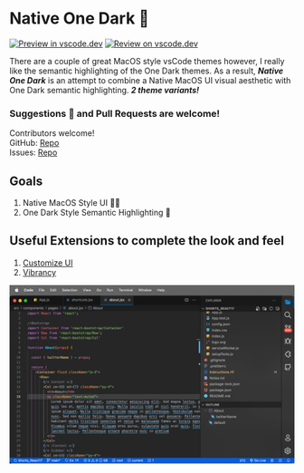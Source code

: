 # Native One Dark 🦄  

[![Preview in vscode.dev](https://img.shields.io/badge/preview%20in-vscode.dev-blue)](https://marketplace.visualstudio.com/items?itemName=DanielFitzsimmons.native-one-dark) [![Review on vscode.dev](https://img.shields.io/badge/review%20on-marketplace-success)](https://marketplace.visualstudio.com/items?itemName=DanielFitzsimmons.native-one-dark&ssr=false#review-details) 


There are a couple of great MacOS style vsCode themes however, I really like the semantic highlighting of the One Dark themes. As a result, ***Native One Dark*** is an attempt to combine a Native MacOS UI visual aesthetic with One Dark semantic highlighting. ***2 theme variants!***

### Suggestions 🧠 and Pull Requests are welcome!
Contributors welcome! \
GitHub: [Repo](https://github.com/DanielFitzsimmons/Native-One-Dark) \
Issues: [Repo](https://github.com/DanielFitzsimmons/Native-One-Dark/issues) 

## Goals
1. Native MacOS Style UI 👨‍💻
2. One Dark Style Semantic Highlighting 🌈

## Useful Extensions to complete the look and feel
1. [Customize UI](https://marketplace.visualstudio.com/items?itemName=iocave.customize-ui)
2. [Vibrancy](https://marketplace.visualstudio.com/items?itemName=eyhn.vscode-vibrancy)

![Native OneDark](/screenShots/screenShot_V3.png)
